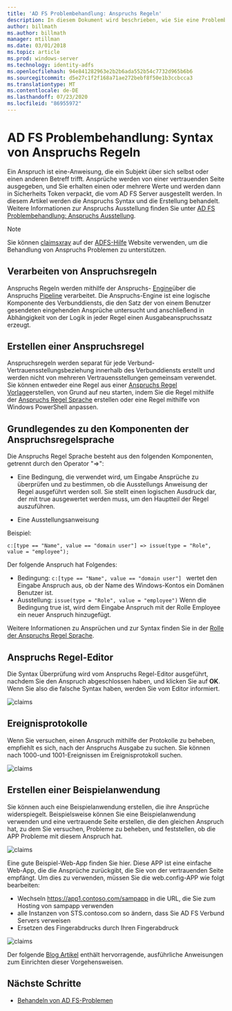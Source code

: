 ```yaml
---
title: 'AD FS Problembehandlung: Anspruchs Regeln'
description: In diesem Dokument wird beschrieben, wie Sie eine Problembehandlung für die Anspruchs Regel Syntax mit AD FS
author: billmath
ms.author: billmath
manager: mtillman
ms.date: 03/01/2018
ms.topic: article
ms.prod: windows-server
ms.technology: identity-adfs
ms.openlocfilehash: 94e841282963e2b2b6ada552b54c7732d965b6b6
ms.sourcegitcommit: d5e27c1f2f168a71ae272bebf8f50e1b3ccbcca3
ms.translationtype: MT
ms.contentlocale: de-DE
ms.lasthandoff: 07/23/2020
ms.locfileid: "86955972"
---
```

# <a name="ad-fs-troubleshooting---claims-rules-syntax"></a>AD FS Problembehandlung: Syntax von Anspruchs Regeln
Ein Anspruch ist eine-Anweisung, die ein Subjekt über sich selbst oder einen anderen Betreff trifft.  Ansprüche werden von einer vertrauenden Seite ausgegeben, und Sie erhalten einen oder mehrere Werte und werden dann in Sicherheits Token verpackt, die vom AD FS Server ausgestellt werden.  In diesem Artikel werden die Anspruchs Syntax und die Erstellung behandelt.  Weitere Informationen zur Anspruchs Ausstellung finden Sie unter [AD FS Problembehandlung: Anspruchs Ausstellung](ad-fs-tshoot-claims-issuance.md).

>[!NOTE]  
>Sie können [claimsxray](https://adfshelp.microsoft.com/ClaimsXray/TokenRequest) auf der [ADFS-Hilfe](https://adfshelp.microsoft.com) Website verwenden, um die Behandlung von Anspruchs Problemen zu unterstützen.   

## <a name="how-claim-rules-are-processed"></a>Verarbeiten von Anspruchsregeln
Anspruchs Regeln werden mithilfe der Anspruchs- [Engine](../../ad-fs/technical-reference/The-Role-of-the-Claims-Engine.md)über die Anspruchs [Pipeline](../../ad-fs/technical-reference/The-Role-of-the-Claims-Pipeline.md) verarbeitet. Die Anspruchs-Engine ist eine logische Komponente des Verbunddiensts, die den Satz der von einem Benutzer gesendeten eingehenden Ansprüche untersucht und anschließend in Abhängigkeit von der Logik in jeder Regel einen Ausgabeanspruchssatz erzeugt.

## <a name="how-to-create-a-claim-rule"></a>Erstellen einer Anspruchsregel
Anspruchsregeln werden separat für jede Verbund-Vertrauensstellungsbeziehung innerhalb des Verbunddiensts erstellt und werden nicht von mehreren Vertrauensstellungen gemeinsam verwendet. Sie können entweder eine Regel aus einer [Anspruchs Regel Vorlage](../../ad-fs/technical-reference/determine-the-type-of-claim-rule-template-to-use.md)erstellen, von Grund auf neu starten, indem Sie die Regel mithilfe der [Anspruchs Regel Sprache](../../ad-fs/technical-reference/when-to-use-a-custom-claim-rule.md) erstellen oder eine Regel mithilfe von Windows PowerShell anpassen.

## <a name="understanding-the-components-of-the-claim-rule-language"></a>Grundlegendes zu den Komponenten der Anspruchsregelsprache
Die Anspruchs Regel Sprache besteht aus den folgenden Komponenten, getrennt durch den Operator "=>":

- Eine Bedingung, die verwendet wird, um Eingabe Ansprüche zu überprüfen und zu bestimmen, ob die Ausstellungs Anweisung der Regel ausgeführt werden soll.  Sie stellt einen logischen Ausdruck dar, der mit true ausgewertet werden muss, um den Hauptteil der Regel auszuführen.

- Eine Ausstellungsanweisung

Beispiel:

```c:[type == "Name", value == "domain user"] => issue(type = "Role", value = "employee");``` 

Der folgende Anspruch hat Folgendes:
- Bedingung: `c:[type == "Name", value == "domain user"] ` wertet den Eingabe Anspruch aus, ob der Name des Windows-Kontos ein Domänen Benutzer ist.
- Ausstellung: `issue(type = "Role", value = "employee")` Wenn die Bedingung true ist, wird dem Eingabe Anspruch mit der Rolle Employee ein neuer Anspruch hinzugefügt.

Weitere Informationen zu Ansprüchen und zur Syntax finden Sie in der [Rolle der Anspruchs Regel Sprache](../../ad-fs/technical-reference/the-role-of-the-claim-rule-language.md).

## <a name="claims-rule-editor"></a>Anspruchs Regel-Editor
Die Syntax Überprüfung wird vom Anspruchs Regel-Editor ausgeführt, nachdem Sie den Anspruch abgeschlossen haben, und klicken Sie auf **OK**.  Wenn Sie also die falsche Syntax haben, werden Sie vom Editor informiert.

![claims](media/ad-fs-tshoot-claims/claims1.png)

## <a name="event-logs"></a>Ereignisprotokolle
Wenn Sie versuchen, einen Anspruch mithilfe der Protokolle zu beheben, empfiehlt es sich, nach der Anspruchs Ausgabe zu suchen.  Sie können nach 1000-und 1001-Ereignissen im Ereignisprotokoll suchen.

![claims](media/ad-fs-tshoot-claims/claims2.png)

## <a name="creating-a-sample-application"></a>Erstellen einer Beispielanwendung
Sie können auch eine Beispielanwendung erstellen, die ihre Ansprüche widerspiegelt.  Beispielsweise können Sie eine Beispielanwendung verwenden und eine vertrauende Seite erstellen, die den gleichen Anspruch hat, zu dem Sie versuchen, Probleme zu beheben, und feststellen, ob die APP Probleme mit diesem Anspruch hat.

![claims](media/ad-fs-tshoot-claims/claim4.png)

Eine gute Beispiel-Web-App finden Sie hier.  Diese APP ist eine einfache Web-App, die die Ansprüche zurückgibt, die Sie von der vertrauenden Seite empfängt.  Um dies zu verwenden, müssen Sie die web.config-APP wie folgt bearbeiten:
- Wechseln https://app1.contoso.com/sampapp in die URL, die Sie zum Hosting von sampapp verwenden
- alle Instanzen von STS.contoso.com so ändern, dass Sie AD FS Verbund Servers verweisen
- Ersetzen des Fingerabdrucks durch Ihren Fingerabdruck

![claims](media/ad-fs-tshoot-claims/claims3.png)

Der folgende [Blog Artikel](/archive/blogs/tangent_thoughts/install-and-configure-a-simple-net-4-5-sample-federated-application-samapp) enthält hervorragende, ausführliche Anweisungen zum Einrichten dieser Vorgehensweisen.

## <a name="next-steps"></a>Nächste Schritte

- [Behandeln von AD FS-Problemen](ad-fs-tshoot-overview.md)
